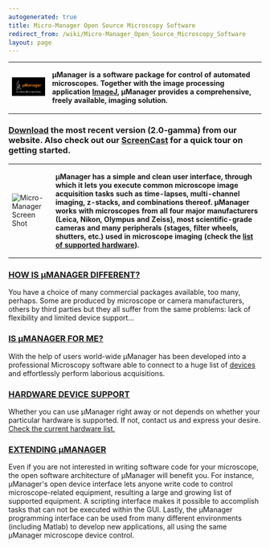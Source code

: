 ```yaml
---
autogenerated: true
title: Micro-Manager Open Source Microscopy Software
redirect_from: /wiki/Micro-Manager_Open_Source_Microscopy_Software
layout: page
---
```



<table cellspacing=15>
<tr>
<td markdown="1">

![](media/NewLogo.png "NewLogo.png")

</td>
<td markdown="1">

**μManager is a software package for control of automated microscopes.
Together with the image processing application
[ImageJ](http://rsb.info.nih.gov/ij/), μManager provides a
comprehensive, freely available, imaging solution.**

</td>
</tr>
</table>

### [Download](Download_Micro-Manager_Latest_Release "wikilink") the most recent version (2.0-gamma) from our website. Also check out our [ ScreenCast](Screencasts "wikilink") for a quick tour on getting started.

<table cellspacing=15>
<tr>
<td markdown="1">

![ Micro-Manager Screen
Shot](media/MM_screenshot.png " Micro-Manager Screen Shot")

</td>
<td markdown="1">

**μManager has a simple and clean user interface, through which it lets
you execute common microscope image acquisition tasks such as
time-lapses, multi-channel imaging, z-stacks, and combinations thereof.
μManager works with microscopes from all four major manufacturers
(Leica, Nikon, Olympus and Zeiss), most scientific-grade cameras and
many peripherals (stages, filter wheels, shutters, etc.) used in
microscope imaging (check the [list of supported
hardware](Device_Support "wikilink")).**

</td>
</tr>
</table>

### [ HOW IS μMANAGER DIFFERENT?](Why_Micro-Manager "wikilink")

You have a choice of many commercial packages available, too many,
perhaps. Some are produced by microscope or camera manufacturers, others
by third parties but they all suffer from the same problems: lack of
flexibility and limited device support...

### [ IS μMANAGER FOR ME?](Who_should_use_Micro-Manager "wikilink")

With the help of users world-wide μManager has been developed into a
professional Microscopy software able to connect to a huge list of [
devices](Device_Support "wikilink") and effortlessly perform laborious
acquisitions.

### [ HARDWARE DEVICE SUPPORT](Device_Support "wikilink")

Whether you can use μManager right away or not depends on whether your
particular hardware is supported. If not, contact us and express your
desire. [Check the current hardware list.](Device_Support "wikilink")

### [ EXTENDING μMANAGER](Micro-Manager_Programming_Guide "wikilink")

Even if you are not interested in writing software code for your
microscope, the open software architecture of μManager will benefit you.
For instance, μManager's open device interface lets anyone write code to
control microscope-related equipment, resulting a large and growing list
of supported equipment. A scripting interface makes it possible to
accomplish tasks that can not be executed within the GUI. Lastly, the
μManager programming interface can be used from many different
environments (including Matlab) to develop new applications, all using
the same μManager microscope device control.
